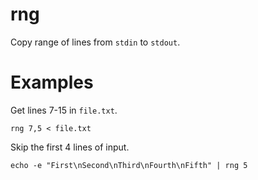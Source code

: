 # rng

Copy range of lines from `stdin` to `stdout`.

# Examples

Get lines 7-15 in `file.txt`.

```
rng 7,5 < file.txt
```

Skip the first 4 lines of input.

```
echo -e "First\nSecond\nThird\nFourth\nFifth" | rng 5
```
